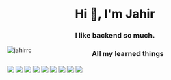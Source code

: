 <h1 align="center">Hi 👋, I'm Jahir</h1>
<h3 align="center">I like backend so much.</h3>

<img align="left" src="https://github-readme-stats.vercel.app/api/top-langs?username=jahirrc&show_icons=true&locale=en&layout=compact" alt="jahirrc" />

<h3 align="center">All my learned things</h3>
<img align="center" src="https://img.shields.io/badge/Firebase-039BE5?style=for-the-badge&logo=Firebase&logoColor=white">
<img align="center" src="https://img.shields.io/badge/mysql-%2300f.svg?style=for-the-badge&logo=mysql&logoColor=white">

<img align="center" src="https://img.shields.io/badge/css3-%231572B6.svg?style=for-the-badge&logo=css3&logoColor=white">
<img align="center" src="https://img.shields.io/badge/html5-%23E34F26.svg?style=for-the-badge&logo=html5&logoColor=white">
<img align="center" src="https://img.shields.io/badge/javascript-%23323330.svg?style=for-the-badge&logo=javascript&logoColor=%23F7DF1E">
<img align="center" src="https://img.shields.io/badge/typescript-%23007ACC.svg?style=for-the-badge&logo=typescript&logoColor=white">

<img align="center" src="https://img.shields.io/badge/c%23-%23239120.svg?style=for-the-badge&logo=c-sharp&logoColor=white">
<img align="center" src="https://img.shields.io/badge/php-%23777BB4.svg?style=for-the-badge&logo=php&logoColor=white">
<img align="center" src="https://img.shields.io/badge/java-%23ED8B00.svg?style=for-the-badge&logo=openjdk&logoColor=white">

